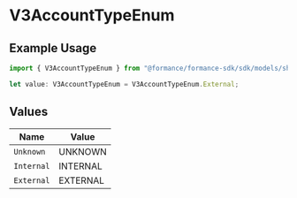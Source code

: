 # V3AccountTypeEnum

## Example Usage

```typescript
import { V3AccountTypeEnum } from "@formance/formance-sdk/sdk/models/shared";

let value: V3AccountTypeEnum = V3AccountTypeEnum.External;
```

## Values

| Name       | Value      |
| ---------- | ---------- |
| `Unknown`  | UNKNOWN    |
| `Internal` | INTERNAL   |
| `External` | EXTERNAL   |